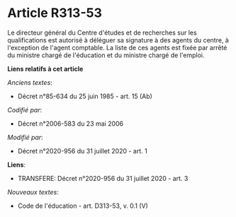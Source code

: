 # Article R313-53

Le directeur général du Centre d'études et de recherches sur les qualifications est autorisé à déléguer sa signature à des
agents du centre, à l'exception de l'agent comptable. La liste de ces agents est fixée par arrêté du ministre chargé de
l'éducation et du ministre chargé de l'emploi.

**Liens relatifs à cet article**

_Anciens textes_:

  - Décret n°85-634 du 25 juin 1985 - art. 15 (Ab)

_Codifié par_:

  - Décret n°2006-583 du 23 mai 2006

_Modifié par_:

  - Décret n°2020-956 du 31 juillet 2020 - art. 1

**Liens**:

  - TRANSFERE: Décret n°2020-956 du 31 juillet 2020 - art. 3

_Nouveaux textes_:

  - Code de l'éducation - art. D313-53, v. 0.1 (V)
